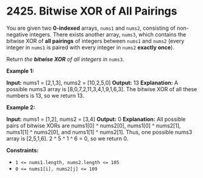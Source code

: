 # 2425. Bitwise XOR of All Pairings 

You are given two **0-indexed** arrays, `nums1` and `nums2`, consisting of non-negative integers. There exists another array, `nums3`, which contains the bitwise XOR of **all pairings** of integers between `nums1` and `nums2` (every integer in `nums1` is paired with every integer in `nums2` **exactly once**).

Return _the **bitwise XOR** of all integers in_ `nums3`.

**Example 1:**

**Input:** nums1 = [2,1,3], nums2 = [10,2,5,0]
**Output:** 13
**Explanation:**
A possible nums3 array is [8,0,7,2,11,3,4,1,9,1,6,3].
The bitwise XOR of all these numbers is 13, so we return 13.

**Example 2:**

**Input:** nums1 = [1,2], nums2 = [3,4]
**Output:** 0
**Explanation:**
All possible pairs of bitwise XORs are nums1[0] ^ nums2[0], nums1[0] ^ nums2[1], nums1[1] ^ nums2[0],
and nums1[1] ^ nums2[1].
Thus, one possible nums3 array is [2,5,1,6].
2 ^ 5 ^ 1 ^ 6 = 0, so we return 0.

**Constraints:**

- `1 <= nums1.length, nums2.length <= 105`
- `0 <= nums1[i], nums2[j] <= 109`